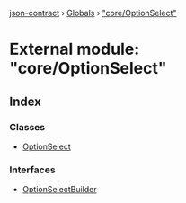 [json-contract](../README.md) › [Globals](../globals.md) › ["core/OptionSelect"](_core_optionselect_.md)

# External module: "core/OptionSelect"

## Index

### Classes

* [OptionSelect](../classes/_core_optionselect_.optionselect.md)

### Interfaces

* [OptionSelectBuilder](../interfaces/_core_optionselect_.optionselectbuilder.md)
